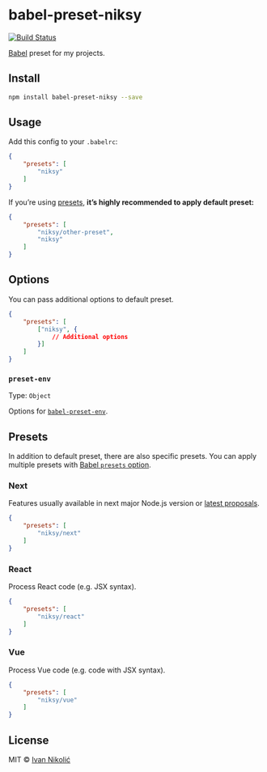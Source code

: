 # babel-preset-niksy

[![Build Status][ci-img]][ci]

[Babel][babel] preset for my projects.

## Install

```sh
npm install babel-preset-niksy --save
```

## Usage

Add this config to your `.babelrc`:

```json
{
	"presets": [
		"niksy"
	]
}
```

If you’re using [presets](#presets), **it’s highly recommended to apply default preset:**

```json
{
	"presets": [
		"niksy/other-preset",
		"niksy"
	]
}
```

## Options

You can pass additional options to default preset.

```json
{
	"presets": [
		["niksy", {
			// Additional options
		}]
	]
}
```

### `preset-env`

Type: `Object`

Options for [`babel-preset-env`][babel-preset-env].

## Presets

In addition to default preset, there are also specific presets. You can apply
multiple presets with [Babel `presets` option][babel-presets].

### Next

Features usually available in next major Node.js version or [latest proposals][tc39-proposals].

```json
{
	"presets": [
		"niksy/next"
	]
}
```

### React

Process React code (e.g. JSX syntax).

```json
{
	"presets": [
		"niksy/react"
	]
}
```

### Vue

Process Vue code (e.g. code with JSX syntax).

```json
{
	"presets": [
		"niksy/vue"
	]
}
```

## License

MIT © [Ivan Nikolić](http://ivannikolic.com)

[ci]: https://travis-ci.org/niksy/babel-preset-niksy
[ci-img]: https://travis-ci.org/niksy/babel-preset-niksy.svg?branch=master
[babel]: https://new.babeljs.io/
[babel-presets]: https://new.babeljs.io/docs/en/plugins.html#plugin-preset-ordering
[tc39-proposals]: https://github.com/tc39/proposals#active-proposals
[babel-preset-env]: https://new.babeljs.io/docs/en/babel-preset-env.html#options
